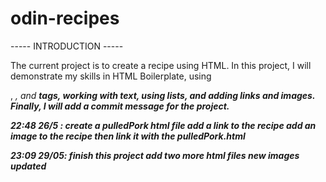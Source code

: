 # odin-recipes

----- INTRODUCTION -----

The current project is to create a recipe using HTML. In this project, I will demonstrate my skills 
in HTML Boilerplate, using <p>, <em>, and <strong> tags, working with text, using lists, and adding links and images. 
Finally, I will add a commit message for the project. 


22:48 26/5 : 
create a pulledPork html file
add a link to the recipe
add an image to the recipe then link it with the pulledPork.html
  
23:09 29/05: 
finish this project
add two more html files
new images updated
